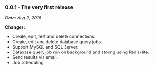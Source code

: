### 0.0.1 - The very first release
*Date: Aug 2, 2016*

**Changes:**
- Create, edit, test and delete connections.
- Create, edit and delete database query jobs.
- Support MySQL and SQL Server.
- Database query job run on background and storing using Redis-lite.
- Send results via email.
- Job scheduling.